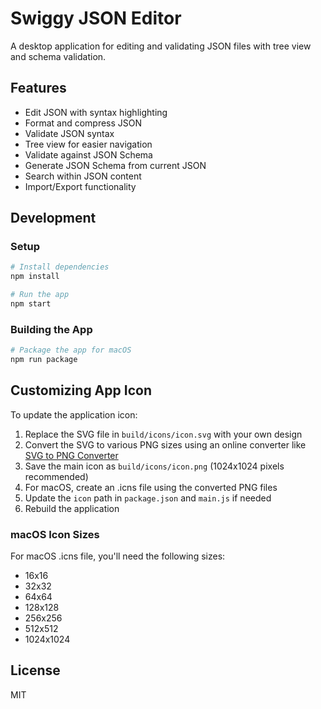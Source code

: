 # Swiggy JSON Editor

A desktop application for editing and validating JSON files with tree view and schema validation.

## Features

- Edit JSON with syntax highlighting
- Format and compress JSON
- Validate JSON syntax
- Tree view for easier navigation
- Validate against JSON Schema
- Generate JSON Schema from current JSON
- Search within JSON content
- Import/Export functionality

## Development

### Setup

```bash
# Install dependencies
npm install

# Run the app
npm start
```

### Building the App

```bash
# Package the app for macOS
npm run package
```

## Customizing App Icon

To update the application icon:

1. Replace the SVG file in `build/icons/icon.svg` with your own design
2. Convert the SVG to various PNG sizes using an online converter like [SVG to PNG Converter](https://svgtopng.com/)
3. Save the main icon as `build/icons/icon.png` (1024x1024 pixels recommended)
4. For macOS, create an .icns file using the converted PNG files
5. Update the `icon` path in `package.json` and `main.js` if needed
6. Rebuild the application

### macOS Icon Sizes

For macOS .icns file, you'll need the following sizes:
- 16x16
- 32x32
- 64x64
- 128x128
- 256x256
- 512x512
- 1024x1024

## License

MIT 